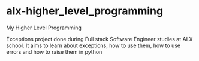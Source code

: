 # alx-higher_level_programming
My Higher Level Programming

Exceptions project done during Full stack Software Engineer studies at ALX school.
It aims to learn about exceptions, how to use them, how to use errors and how to raise them in python 
